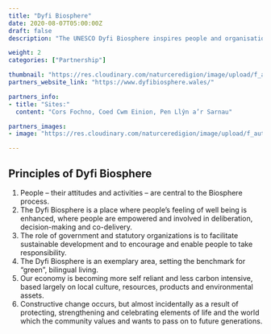 ```yaml
---
title: "Dyfi Biosphere"
date: 2020-08-07T05:00:00Z
draft: false
description: "The UNESCO Dyfi Biosphere inspires people and organisations to work together in creating sustainable futures we can all be proud of"

weight: 2
categories: ["Partnership"]

thumbnail: "https://res.cloudinary.com/naturceredigion/image/upload/f_auto/v1720623548/dyfi-biosphere.png"
partners_website_link: "https://www.dyfibiosphere.wales/"

partners_info:
- title: "Sites:"
  content: "Cors Fochno, Coed Cwm Einion, Pen Llŷn a’r Sarnau"

partners_images:
- image: "https://res.cloudinary.com/naturceredigion/image/upload/f_auto,w_860/v1721736803/dyfi-biosphere-view-trees.jpg"

---
```


## Principles of Dyfi Biosphere
1. People – their attitudes and activities – are central to the Biosphere process.
2. The Dyfi Biosphere is a place where people’s feeling of well being is enhanced, where people are empowered and involved in deliberation, decision-making and co-delivery.
3. The role of government and statutory organizations is to facilitate sustainable development and to encourage and enable people to take responsibility.
4. The Dyfi Biosphere is an exemplary area, setting the benchmark for “green”, bilingual living.
5. Our economy is becoming more self reliant and less carbon intensive, based largely on local culture, resources, products and environmental assets.
6. Constructive change occurs, but almost incidentally as a result of protecting, strengthening and celebrating elements of life and the world which the community values and wants to pass on to future generations.
